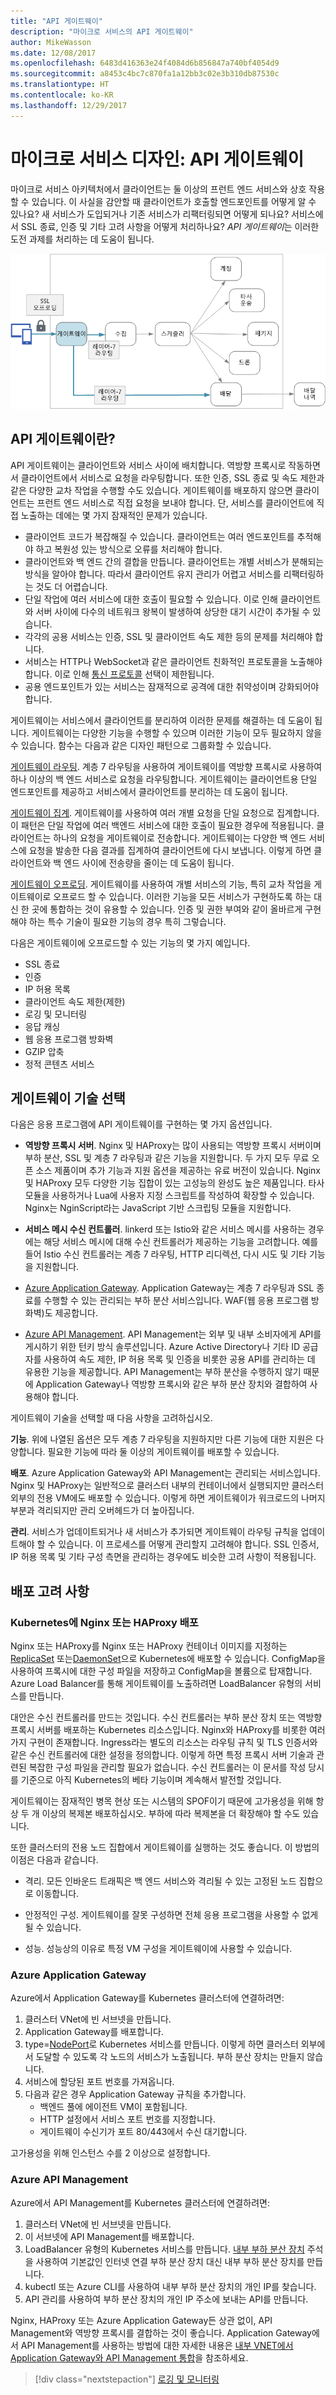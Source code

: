 ```yaml
---
title: "API 게이트웨이"
description: "마이크로 서비스의 API 게이트웨이"
author: MikeWasson
ms.date: 12/08/2017
ms.openlocfilehash: 6483d416363e24f4084d6b856847a740bf4054d9
ms.sourcegitcommit: a8453c4bc7c870fa1a12bb3c02e3b310db87530c
ms.translationtype: HT
ms.contentlocale: ko-KR
ms.lasthandoff: 12/29/2017
---
```

# <a name="designing-microservices-api-gateways"></a>마이크로 서비스 디자인: API 게이트웨이

마이크로 서비스 아키텍처에서 클라이언트는 둘 이상의 프런트 엔드 서비스와 상호 작용할 수 있습니다. 이 사실을 감안할 때 클라이언트가 호출할 엔드포인트를 어떻게 알 수 있나요? 새 서비스가 도입되거나 기존 서비스가 리팩터링되면 어떻게 되나요? 서비스에서 SSL 종료, 인증 및 기타 고려 사항을 어떻게 처리하나요? *API 게이트웨이*는 이러한 도전 과제를 처리하는 데 도움이 됩니다. 

![](./images/gateway.png)

## <a name="what-is-an-api-gateway"></a>API 게이트웨이란?

API 게이트웨이는 클라이언트와 서비스 사이에 배치합니다. 역방향 프록시로 작동하면서 클라이언트에서 서비스로 요청을 라우팅합니다. 또한 인증, SSL 종료 및 속도 제한과 같은 다양한 교차 작업을 수행할 수도 있습니다. 게이트웨이를 배포하지 않으면 클라이언트는 프런트 엔드 서비스로 직접 요청을 보내야 합니다. 단, 서비스를 클라이언트에 직접 노출하는 데에는 몇 가지 잠재적인 문제가 있습니다.

- 클라이언트 코드가 복잡해질 수 있습니다. 클라이언트는 여러 엔드포인트를 추적해야 하고 복원성 있는 방식으로 오류를 처리해야 합니다. 
- 클라이언트와 백 엔드 간의 결합을 만듭니다. 클라이언트는 개별 서비스가 분해되는 방식을 알아야 합니다. 따라서 클라이언트 유지 관리가 어렵고 서비스를 리팩터링하는 것도 더 어렵습니다.
- 단일 작업에 여러 서비스에 대한 호출이 필요할 수 있습니다. 이로 인해 클라이언트와 서버 사이에 다수의 네트워크 왕복이 발생하여 상당한 대기 시간이 추가될 수 있습니다. 
- 각각의 공용 서비스는 인증, SSL 및 클라이언트 속도 제한 등의 문제를 처리해야 합니다. 
- 서비스는 HTTP나 WebSocket과 같은 클라이언트 친화적인 프로토콜을 노출해야 합니다. 이로 인해 [통신 프로토콜](./interservice-communication.md) 선택이 제한됩니다. 
- 공용 엔드포인트가 있는 서비스는 잠재적으로 공격에 대한 취약성이며 강화되어야 합니다.

게이트웨이는 서비스에서 클라이언트를 분리하여 이러한 문제를 해결하는 데 도움이 됩니다. 게이트웨이는 다양한 기능을 수행할 수 있으며 이러한 기능이 모두 필요하지 않을 수 있습니다. 함수는 다음과 같은 디자인 패턴으로 그룹화할 수 있습니다.

[게이트웨이 라우팅](../patterns/gateway-routing.md). 계층 7 라우팅을 사용하여 게이트웨이를 역방향 프록시로 사용하여 하나 이상의 백 엔드 서비스로 요청을 라우팅합니다. 게이트웨이는 클라이언트용 단일 엔드포인트를 제공하고 서비스에서 클라이언트를 분리하는 데 도움이 됩니다. 

[게이트웨이 집계](../patterns/gateway-aggregation.md). 게이트웨이를 사용하여 여러 개별 요청을 단일 요청으로 집계합니다. 이 패턴은 단일 작업에 여러 백엔드 서비스에 대한 호출이 필요한 경우에 적용됩니다. 클라이언트는 하나의 요청을 게이트웨이로 전송합니다. 게이트웨이는 다양한 백 엔드 서비스에 요청을 발송한 다음 결과를 집계하여 클라이언트에 다시 보냅니다. 이렇게 하면 클라이언트와 백 엔드 사이에 전송량을 줄이는 데 도움이 됩니다. 

[게이트웨이 오프로딩](../patterns/gateway-offloading.md). 게이트웨이를 사용하여 개별 서비스의 기능, 특히 교차 작업을 게이트웨이로 오프로드 할 수 있습니다. 이러한 기능을 모든 서비스가 구현하도록 하는 대신 한 곳에 통합하는 것이 유용할 수 있습니다. 인증 및 권한 부여와 같이 올바르게 구현해야 하는 특수 기술이 필요한 기능의 경우 특히 그렇습니다. 

다음은 게이트웨이에 오프로드할 수 있는 기능의 몇 가지 예입니다.

- SSL 종료
- 인증
- IP 허용 목록
- 클라이언트 속도 제한(제한)
- 로깅 및 모니터링
- 응답 캐싱
- 웹 응용 프로그램 방화벽
- GZIP 압축
- 정적 콘텐츠 서비스

## <a name="choosing-a-gateway-technology"></a>게이트웨이 기술 선택

다음은 응용 프로그램에 API 게이트웨이를 구현하는 몇 가지 옵션입니다.

- **역방향 프록시 서버**. Nginx 및 HAProxy는 많이 사용되는 역방향 프록시 서버이며 부하 분산, SSL 및 계층 7 라우팅과 같은 기능을 지원합니다. 두 가지 모두 무료 오픈 소스 제품이며 추가 기능과 지원 옵션을 제공하는 유료 버전이 있습니다. Nginx 및 HAProxy 모두 다양한 기능 집합이 있는 고성능의 완성도 높은 제품입니다. 타사 모듈을 사용하거나 Lua에 사용자 지정 스크립트를 작성하여 확장할 수 있습니다. Nginx는 NginScript라는 JavaScript 기반 스크립팅 모듈을 지원합니다.

- **서비스 메시 수신 컨트롤러**. linkerd 또는 Istio와 같은 서비스 메시를 사용하는 경우에는 해당 서비스 메시에 대해 수신 컨트롤러가 제공하는 기능을 고려합니다. 예를 들어 Istio 수신 컨트롤러는 계층 7 라우팅, HTTP 리디렉션, 다시 시도 및 기타 기능을 지원합니다. 

- [Azure Application Gateway](/azure/application-gateway/). Application Gateway는 계층 7 라우팅과 SSL 종료를 수행할 수 있는 관리되는 부하 분산 서비스입니다. WAF(웹 응용 프로그램 방화벽)도 제공합니다.

- [Azure API Management](/azure/api-management/). API Management는 외부 및 내부 소비자에게 API를 게시하기 위한 턴키 방식 솔루션입니다. Azure Active Directory나 기타 ID 공급자를 사용하여 속도 제한, IP 허용 목록 및 인증을 비롯한 공용 API를 관리하는 데 유용한 기능을 제공합니다. API Management는 부하 분산을 수행하지 않기 때문에 Application Gateway나 역방향 프록시와 같은 부하 분산 장치와 결합하여 사용해야 합니다.

게이트웨이 기술을 선택할 때 다음 사항을 고려하십시오.

**기능**. 위에 나열된 옵션은 모두 계층 7 라우팅을 지원하지만 다른 기능에 대한 지원은 다양합니다. 필요한 기능에 따라 둘 이상의 게이트웨이를 배포할 수 있습니다. 

**배포**. Azure Application Gateway와 API Management는 관리되는 서비스입니다. Nginx 및 HAProxy는 일반적으로 클러스터 내부의 컨테이너에서 실행되지만 클러스터 외부의 전용 VM에도 배포할 수 있습니다. 이렇게 하면 게이트웨이가 워크로드의 나머지 부분과 격리되지만 관리 오버헤드가 더 높아집니다.

**관리**. 서비스가 업데이트되거나 새 서비스가 추가되면 게이트웨이 라우팅 규칙을 업데이트해야 할 수 있습니다. 이 프로세스를 어떻게 관리할지 고려해야 합니다. SSL 인증서, IP 허용 목록 및 기타 구성 측면을 관리하는 경우에도 비슷한 고려 사항이 적용됩니다.

## <a name="deployment-considerations"></a>배포 고려 사항

### <a name="deploying-nginx-or-haproxy-to-kubernetes"></a>Kubernetes에 Nginx 또는 HAProxy 배포

Nginx 또는 HAProxy를 Nginx 또는 HAProxy 컨테이너 이미지를 지정하는 [ReplicaSet](https://kubernetes.io/docs/concepts/workloads/controllers/replicaset/) 또는[DaemonSet](https://kubernetes.io/docs/concepts/workloads/controllers/daemonset/)으로 Kubernetes에 배포할 수 있습니다. ConfigMap을 사용하여 프록시에 대한 구성 파일을 저장하고 ConfigMap을 볼륨으로 탑재합니다. Azure Load Balancer를 통해 게이트웨이를 노출하려면 LoadBalancer 유형의 서비스를 만듭니다. 

<!-- - Configure a readiness probe that serves a static file from the gateway (rather than routing to another service). -->

대안은 수신 컨트롤러를 만드는 것입니다. 수신 컨트롤러는 부하 분산 장치 또는 역방향 프록시 서버를 배포하는 Kubernetes 리소스입니다. Nginx와 HAProxy를 비롯한 여러 가지 구현이 존재합니다. Ingress라는 별도의 리소스는 라우팅 규칙 및 TLS 인증서와 같은 수신 컨트롤러에 대한 설정을 정의합니다. 이렇게 하면 특정 프록시 서버 기술과 관련된 복잡한 구성 파일을 관리할 필요가 없습니다. 수신 컨트롤러는 이 문서를 작성 당시를 기준으로 아직 Kubernetes의 베타 기능이며 계속해서 발전할 것입니다.

게이트웨이는 잠재적인 병목 현상 또는 시스템의 SPOF이기 때문에 고가용성을 위해 항상 두 개 이상의 복제본 배포하십시오. 부하에 따라 복제본을 더 확장해야 할 수도 있습니다. 

또한 클러스터의 전용 노드 집합에서 게이트웨이를 실행하는 것도 좋습니다. 이 방법의 이점은 다음과 같습니다.

- 격리. 모든 인바운드 트래픽은 백 엔드 서비스와 격리될 수 있는 고정된 노드 집합으로 이동합니다.

- 안정적인 구성. 게이트웨이를 잘못 구성하면 전체 응용 프로그램을 사용할 수 없게 될 수 있습니다. 

- 성능. 성능상의 이유로 특정 VM 구성을 게이트웨이에 사용할 수 있습니다.

<!-- - Load balancing. You can configure the external load balancer so that requests always go to a gateway node. That can save a network hop, which would otherwise happen whenever a request lands on a node that isn't running a gateway pod. This consideration applies mainly to large clusters, where the gateway runs on a relatively small fraction of the total nodes. In Azure Container Service (ACS), this approach currently requires [ACS Engine](https://github.com/Azure/acs-engine)) which allows you to create multiple agent pools. Then you can deploy the gateway as a DaemonSet to the front-end pool. -->

### <a name="azure-application-gateway"></a>Azure Application Gateway

Azure에서 Application Gateway를 Kubernetes 클러스터에 연결하려면:

1. 클러스터 VNet에 빈 서브넷을 만듭니다.
2. Application Gateway를 배포합니다.
3. type=[NodePort](https://kubernetes.io/docs/concepts/services-networking/service/#type-nodeport)로 Kubernetes 서비스를 만듭니다. 이렇게 하면 클러스터 외부에서 도달할 수 있도록 각 노드의 서비스가 노출됩니다. 부하 분산 장치는 만들지 않습니다.
5. 서비스에 할당된 포트 번호를 가져옵니다.
6. 다음과 같은 경우 Application Gateway 규칙을 추가합니다.
    - 백엔드 풀에 에이전트 VM이 포함됩니다.
    - HTTP 설정에서 서비스 포트 번호를 지정합니다.
    - 게이트웨이 수신기가 포트 80/443에서 수신 대기합니다.
    
고가용성을 위해 인스턴스 수를 2 이상으로 설정합니다.

### <a name="azure-api-management"></a>Azure API Management 

Azure에서 API Management를 Kubernetes 클러스터에 연결하려면:

1. 클러스터 VNet에 빈 서브넷을 만듭니다.
2. 이 서브넷에 API Management를 배포합니다.
3. LoadBalancer 유형의 Kubernetes 서비스를 만듭니다. [내부 부하 분산 장치](https://kubernetes.io/docs/concepts/services-networking/service/#internal-load-balancer) 주석을 사용하여 기본값인 인터넷 연결 부하 분산 장치 대신 내부 부하 분산 장치를 만듭니다.
4. kubectl 또는 Azure CLI를 사용하여 내부 부하 분산 장치의 개인 IP를 찾습니다.
5. API 관리를 사용하여 부하 분산 장치의 개인 IP 주소에 보내는 API를 만듭니다.

Nginx, HAProxy 또는 Azure Application Gateway든 상관 없이, API Management와 역방향 프록시를 결합하는 것이 좋습니다. Application Gateway에서 API Management를 사용하는 방법에 대한 자세한 내용은 [내부 VNET에서 Application Gateway와 API Management 통합](/azure/api-management/api-management-howto-integrate-internal-vnet-appgateway)을 참조하세요.

> [!div class="nextstepaction"]
> [로깅 및 모니터링](./logging-monitoring.md)
